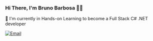 ### Hi There, I'm Bruno Barbosa 👋🏾

🔭 I'm currently in Hands-on Learning to become a Full Stack C# .NET developer

[![Email](https://img.shields.io/badge/Gmail-D14836?style=for-the-badge&logo=gmail&logoColor=white)](mailto:seuemail@gmail.com)

